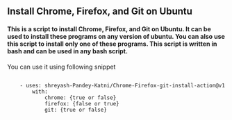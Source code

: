 ## Install Chrome, Firefox, and Git on Ubuntu

#### This is a script to install Chrome, Firefox, and Git on Ubuntu. It can be used to install these programs on any version of ubuntu. You can also use this script to install only one of these programs. This script is written in bash and can be used in any bash script.

You can use it using following snippet 

```

    - uses: shreyash-Pandey-Katni/Chrome-Firefox-git-install-action@v1
        with:
            chrome: {true or false}
            firefox: {false or true}
            git: {true or false}
```
